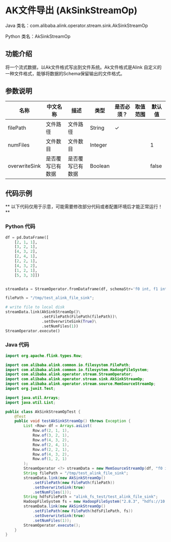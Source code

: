# AK文件导出 (AkSinkStreamOp)
Java 类名：com.alibaba.alink.operator.stream.sink.AkSinkStreamOp

Python 类名：AkSinkStreamOp


## 功能介绍
将一个流式数据，以Ak文件格式写出到文件系统。Ak文件格式是Alink 自定义的一种文件格式，能够将数据的Schema保留输出的文件格式。

## 参数说明

| 名称 | 中文名称 | 描述 | 类型 | 是否必须？ | 取值范围 | 默认值 |
| --- | --- | --- | --- | --- | --- | --- |
| filePath | 文件路径 | 文件路径 | String | ✓ |  |  |
| numFiles | 文件数目 | 文件数目 | Integer |  |  | 1 |
| overwriteSink | 是否覆写已有数据 | 是否覆写已有数据 | Boolean |  |  | false |

## 代码示例

** 以下代码仅用于示意，可能需要修改部分代码或者配置环境后才能正常运行！**

### Python 代码
```python
df = pd.DataFrame([
    [2, 1, 1],
    [3, 2, 1],
    [4, 3, 2],
    [2, 4, 1],
    [2, 2, 1],
    [4, 3, 2],
    [1, 2, 1],
    [5, 3, 3]])


streamData = StreamOperator.fromDataframe(df, schemaStr='f0 int, f1 int, label int')

filePath = "/tmp/test_alink_file_sink";

# write file to local disk
streamData.link(AkSinkStreamOp()\
				.setFilePath(FilePath(filePath))\
				.setOverwriteSink(True)\
				.setNumFiles(1))
StreamOperator.execute()
```
### Java 代码
```java
import org.apache.flink.types.Row;

import com.alibaba.alink.common.io.filesystem.FilePath;
import com.alibaba.alink.common.io.filesystem.HadoopFileSystem;
import com.alibaba.alink.operator.stream.StreamOperator;
import com.alibaba.alink.operator.stream.sink.AkSinkStreamOp;
import com.alibaba.alink.operator.stream.source.MemSourceStreamOp;
import org.junit.Test;

import java.util.Arrays;
import java.util.List;

public class AkSinkStreamOpTest {
	@Test
	public void testAkSinkStreamOp() throws Exception {
		List <Row> df = Arrays.asList(
			Row.of(2, 1, 1),
			Row.of(3, 2, 1),
			Row.of(4, 3, 2),
			Row.of(2, 4, 1),
			Row.of(2, 2, 1),
			Row.of(4, 3, 2),
			Row.of(1, 2, 1)
		);
		StreamOperator <?> streamData = new MemSourceStreamOp(df, "f0 int, f1 int, label int");
		String filePath = "/tmp/test_alink_file_sink";
		streamData.link(new AkSinkStreamOp()
			.setFilePath(new FilePath(filePath))
			.setOverwriteSink(true)
			.setNumFiles(1));
		String hdfsFilePath = "alink_fs_test/test_alink_file_sink";
		HadoopFileSystem fs = new HadoopFileSystem("2.8.3", "hdfs://10.101.201.169:9000");
		streamData.link(new AkSinkStreamOp()
			.setFilePath(new FilePath(hdfsFilePath, fs))
			.setOverwriteSink(true)
			.setNumFiles(1));
		StreamOperator.execute();
	}
}
```
